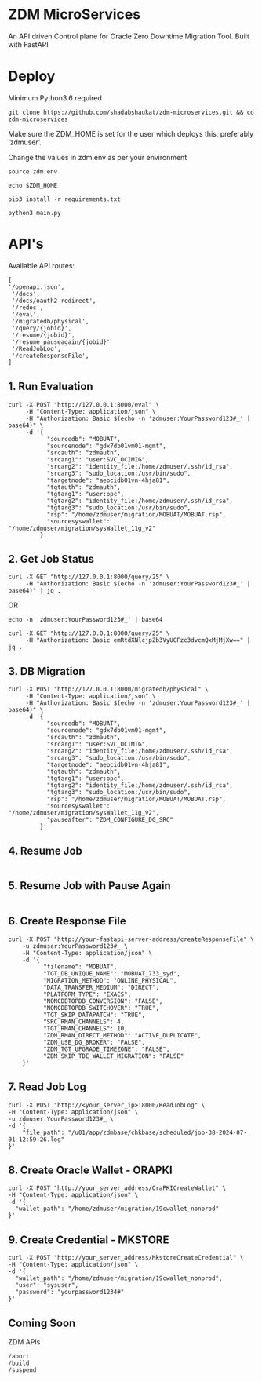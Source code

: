 # ZDM MicroServices

An API driven Control plane for Oracle Zero Downtime Migration Tool. Built with FastAPI

# Deploy

Minimum Python3.6 required

```
git clone https://github.com/shadabshaukat/zdm-microservices.git && cd zdm-microservices
```

Make sure the ZDM_HOME is set for the user which deploys this, preferably ‘zdmuser’.

Change the values in zdm.env as per your environment

```
source zdm.env

echo $ZDM_HOME
```

```
pip3 install -r requirements.txt
```

```
python3 main.py
```


# API's

Available API routes:

```
[
'/openapi.json',
 '/docs',
 '/docs/oauth2-redirect',
 '/redoc',
 '/eval',
 '/migratedb/physical',
 '/query/{jobid}',
 '/resume/{jobid}',
 '/resume_pauseagain/{jobid}'
 '/ReadJobLog',
 '/createResponseFile',
]
```


## 1. Run Evaluation 
```
curl -X POST "http://127.0.0.1:8000/eval" \
     -H "Content-Type: application/json" \
     -H "Authorization: Basic $(echo -n 'zdmuser:YourPassword123#_' | base64)" \
     -d '{
           "sourcedb": "MOBUAT",
           "sourcenode": "gdx7db01vm01-mgmt",
           "srcauth": "zdmauth",
           "srcarg1": "user:SVC_OCIMIG",
           "srcarg2": "identity_file:/home/zdmuser/.ssh/id_rsa",
           "srcarg3": "sudo_location:/usr/bin/sudo",
           "targetnode": "aeocidb01vn-4hja81",
           "tgtauth": "zdmauth",
           "tgtarg1": "user:opc",
           "tgtarg2": "identity_file:/home/zdmuser/.ssh/id_rsa",
           "tgtarg3": "sudo_location:/usr/bin/sudo",
           "rsp": "/home/zdmuser/migration/MOBUAT/MOBUAT.rsp",
           "sourcesyswallet": "/home/zdmuser/migration/sysWallet_11g_v2"
         }'
```
## 2. Get Job Status 
```
curl -X GET "http://127.0.0.1:8000/query/25" \
     -H "Authorization: Basic $(echo -n 'zdmuser:YourPassword123#_' | base64)" | jq .
```
OR
```
echo -n 'zdmuser:YourPassword123#_' | base64

curl -X GET "http://127.0.0.1:8000/query/25" \
     -H "Authorization: Basic emRtdXNlcjpZb3VyUGFzc3dvcmQxMjMjXw==" | jq .
```

## 3. DB Migration 
```
curl -X POST "http://127.0.0.1:8000/migratedb/physical" \
     -H "Content-Type: application/json" \
     -H "Authorization: Basic $(echo -n 'zdmuser:YourPassword123#_' | base64)" \
     -d '{
           "sourcedb": "MOBUAT",
           "sourcenode": "gdx7db01vm01-mgmt",
           "srcauth": "zdmauth",
           "srcarg1": "user:SVC_OCIMIG",
           "srcarg2": "identity_file:/home/zdmuser/.ssh/id_rsa",
           "srcarg3": "sudo_location:/usr/bin/sudo",
           "targetnode": "aeocidb01vn-4hja81",
           "tgtauth": "zdmauth",
           "tgtarg1": "user:opc",
           "tgtarg2": "identity_file:/home/zdmuser/.ssh/id_rsa",
           "tgtarg3": "sudo_location:/usr/bin/sudo",
           "rsp": "/home/zdmuser/migration/MOBUAT/MOBUAT.rsp",
           "sourcesyswallet": "/home/zdmuser/migration/sysWallet_11g_v2",
           "pauseafter": "ZDM_CONFIGURE_DG_SRC"
         }'
```

## 4. Resume Job 

```
```

## 5. Resume Job with Pause Again 

```

```

## 6. Create Response File 

```
curl -X POST "http://your-fastapi-server-address/createResponseFile" \
    -u zdmuser:YourPassword123#_ \
    -H "Content-Type: application/json" \
    -d '{
          "filename": "MOBUAT",
          "TGT_DB_UNIQUE_NAME": "MOBUAT_733_syd",
          "MIGRATION_METHOD": "ONLINE_PHYSICAL",
          "DATA_TRANSFER_MEDIUM": "DIRECT",
          "PLATFORM_TYPE": "EXACS",
          "NONCDBTOPDB_CONVERSION": "FALSE",
          "NONCDBTOPDB_SWITCHOVER": "TRUE",
          "TGT_SKIP_DATAPATCH": "TRUE",
          "SRC_RMAN_CHANNELS": 4,
          "TGT_RMAN_CHANNELS": 10,
          "ZDM_RMAN_DIRECT_METHOD": "ACTIVE_DUPLICATE",
          "ZDM_USE_DG_BROKER": "FALSE",
          "ZDM_TGT_UPGRADE_TIMEZONE": "FALSE",
          "ZDM_SKIP_TDE_WALLET_MIGRATION": "FALSE"
    }'

```

## 7. Read Job Log 

```
curl -X POST "http://<your_server_ip>:8000/ReadJobLog" \
-H "Content-Type: application/json" \
-u zdmuser:YourPassword123#_ \
-d '{
    "file_path": "/u01/app/zdmbase/chkbase/scheduled/job-38-2024-07-01-12:59:26.log"
}'

```

## 8. Create Oracle Wallet - ORAPKI

```
curl -X POST "http://your_server_address/OraPKICreateWallet" \
-H "Content-Type: application/json" \
-d '{
  "wallet_path": "/home/zdmuser/migration/19cwallet_nonprod"
}'
```

## 9. Create Credential - MKSTORE

```
curl -X POST "http://your_server_address/MkstoreCreateCredential" \
-H "Content-Type: application/json" \
-d '{
  "wallet_path": "/home/zdmuser/migration/19cwallet_nonprod",
  "user": "sysuser",
  "password": "yourpassword1234#"
}'
```


## Coming Soon ##

ZDM APIs

```
/abort
/build
/suspend
```

